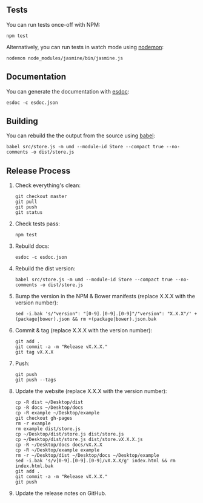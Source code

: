 ## Tests

You can run tests once-off with NPM:

```
npm test
```

Alternatively, you can run tests in watch mode using
[nodemon](http://nodemon.io):

```
nodemon node_modules/jasmine/bin/jasmine.js
```

## Documentation

You can generate the documentation with [esdoc](https://esdoc.org/):

```
esdoc -c esdoc.json
```

## Building

You can rebuild the the output from the source using
[babel](https://babeljs.io):

```
babel src/store.js -m umd --module-id Store --compact true --no-comments -o dist/store.js
```

## Release Process

1.  Check everything's clean:

    ```
    git checkout master
    git pull
    git push
    git status
    ```

2.  Check tests pass:

    ```
    npm test
    ```

3.  Rebuild docs:

    ```
    esdoc -c esdoc.json
    ```

4. Rebuild the dist version:

    ```
    babel src/store.js -m umd --module-id Store --compact true --no-comments -o dist/store.js
    ```

5.  Bump the version in the NPM & Bower manifests (replace X.X.X with the version number):

    ```
    sed -i.bak 's/"version": "[0-9].[0-9].[0-9]"/"version": "X.X.X"/' +(package|bower).json && rm +(package|bower).json.bak
    ```

6.  Commit & tag (replace X.X.X with the version number):

    ```
    git add .
    git commit -a -m "Release vX.X.X."
    git tag vX.X.X
    ```

7.  Push:

    ```
    git push
    git push --tags
    ```

8.  Update the website (replace X.X.X with the version number):

    ```
    cp -R dist ~/Desktop/dist
    cp -R docs ~/Desktop/docs
    cp -R example ~/Desktop/example
    git checkout gh-pages
    rm -r example
    rm example dist/store.js
    cp ~/Desktop/dist/store.js dist/store.js
    cp ~/Desktop/dist/store.js dist/store.vX.X.X.js
    cp -R ~/Desktop/docs docs/vX.X.X
    cp -R ~/Desktop/example example
    rm -r ~/Desktop/dist ~/Desktop/docs ~/Desktop/example
    sed -i.bak 's/v[0-9].[0-9].[0-9]/vX.X.X/g' index.html && rm index.html.bak
    git add .
    git commit -a -m "Release vX.X.X."
    git push
    ```

9.  Update the release notes on GitHub.
